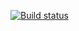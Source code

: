 [![Build status](https://ci.appveyor.com/api/projects/status/qnnwitftxjcuk9cv?svg=true)](https://ci.appveyor.com/project/datska/selenide)
